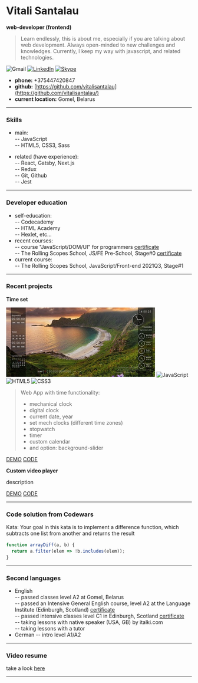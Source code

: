 
# Vitali Santalau
**web-developer (frontend)**
 
> Learn endlessly, this is about me, especially if you are talking about web 
> development. Always open-minded to new challenges and knowledges. Currently, I 
> keep my way with javascript, and related technologies.
 
![Gmail](https://img.shields.io/badge/v.santalau@gmail.com-D14836?style=for-the-badge&logo=gmail&logoColor=white) [![LinkedIn](https://img.shields.io/badge/Linkedin-%230077B5.svg?style=for-the-badge&logo=linkedin&logoColor=white)](https://www.linkedin.com/in/vitali-santalau-3334b91ba) [![Skype](https://img.shields.io/badge/skype-%2300AFF0.svg?style=for-the-badge&logo=Skype&logoColor=white)](https://join.skype.com/invite/JGZabnC6xj0i)

- **phone:** +375447420847
- **github:** [https://github.com/vitalisantalau](https://github.com/vitalisantalau/)
- **current location:** Gomel, Belarus

***

### Skills

- main:   
-- JavaScript    
-- HTML5, CSS3, Sass    

- related (have experience):  
-- React, Gatsby, Next.js    
-- Redux    
-- Git, Github     
-- Jest    

---

### Developer education

- self-education:    
-- Codecademy    
-- HTML Academy    
-- Hexlet, etc...      
- recent courses:    
-- course "JavaScript/DOM/UI" for programmers [certificate](https://vitalisantalau.github.io/cv/assets/certificates/JavaScript-DOM-UI.jpg)         
-- The Rolling Scopes School, JS/FE Pre-School, Stage#0 [certificate]()    
- current course:    
-- The Rolling Scopes School, JavaScript/Front-end 2021Q3, Stage#1      

---

### Recent projects

**Time set**

![time-set-image](/assets/images/timeset-cut.jpg)
![JavaScript](https://img.shields.io/badge/javascript-%23323330.svg?style=for-the-badge&logo=javascript&logoColor=%23F7DF1E) ![HTML5](https://img.shields.io/badge/html5-%23E34F26.svg?style=for-the-badge&logo=html5&logoColor=white) ![CSS3](https://img.shields.io/badge/css3-%231572B6.svg?style=for-the-badge&logo=css3&logoColor=white) 

> Web App with time functionality: 
> - mechanical clock 
> - digital clock 
> - current date, year 
> - set mech clocks (different time zones)
> - stopwatch
> - timer
> - custom calendar
> - and option: background-slider

[DEMO](https://vitalisantalau.github.io/Time-set/) [CODE](https://github.com/VitaliSantalau/Time-set)

**Custom video player**

description

[DEMO]() [CODE]()

---

### Code solution from Codewars

Kata: Your goal in this kata is to implement a difference function, which subtracts one list from another and returns the result

```javascript
function arrayDiff(a, b) {
  return a.filter(elem => !b.includes(elem));  
}
```

---

### Second languages

- English    
-- passed classes level A2 at Gomel, Belarus      
-- passed an Intensive General English course, level A2 at the Language Institute (Edinburgh, Scotland) [certificate](https://vitalisantalau.github.io/cv/assets/certificates/Language-Institute-%20Edinburgh-2018.jpg)  
-- passed intensive classes level C1 in Edinburgh, Scotland [certificate]()  
-- taking lessons with native speaker (USA, GB) by italki.com  
-- taking lessons with a tutor  
- German
-- intro level A1/A2  

---

### Video resume

take a look [here]()

***